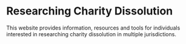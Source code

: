 # Researching Charity Dissolution

This website provides information, resources and tools for individuals interested in researching charity dissolution in multiple jurisdictions.